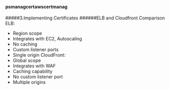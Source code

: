 #### psmanagcertawscertmanag
#####3.Implementing Certificates 
######ELB and Cloudfront Comparison
ELB:
- Region scope
- Integrates with EC2, Autoscaling
- No caching
- Custom listener ports
- Single origin
CloudFront:
- Global scope
- Integrates with WAF
- Caching capability
- No custom listener port
- Multiple origins

